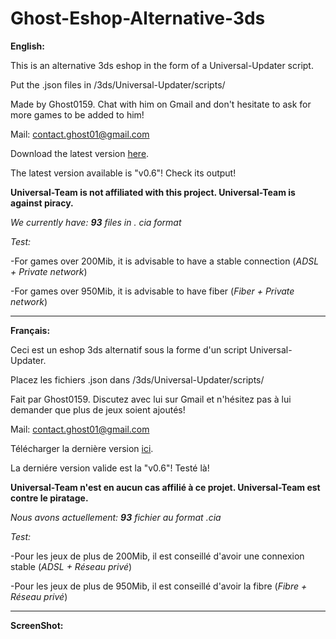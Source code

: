 # Ghost-Eshop-Alternative-3ds
**English:**

 This is an alternative 3ds eshop in the form of a Universal-Updater script.

 Put the .json files in /3ds/Universal-Updater/scripts/

 Made by Ghost0159. Chat with him on Gmail and don't hesitate to ask for more games to be added to him!

 Mail: contact.ghost01@gmail.com

 Download the latest version [here](https://github.com/Ghost0159/Ghost-Eshop-Alternative-3ds/releases).

 The latest version available is "v0.6"! Check its output!

 **Universal-Team is not affiliated with this project. Universal-Team is against piracy.**
 
 *We currently have: **93** files in . cia format*

*Test:*

 -For games over 200Mib, it is advisable to have a stable connection (*ADSL + Private network*)

 -For games over 950Mib, it is advisable to have fiber (*Fiber + Private network*)

_____________________________________________________________________________________________________________________

**Français:**

 Ceci est un eshop 3ds alternatif sous la forme d'un script Universal-Updater.

 Placez les fichiers .json dans /3ds/Universal-Updater/scripts/

 Fait par Ghost0159. Discutez avec lui sur Gmail et n'hésitez pas à lui demander que plus de jeux soient ajoutés!

 Mail: contact.ghost01@gmail.com

 Télécharger la dernière version [ici](https://github.com/Ghost0159/Ghost-Eshop-Alternative-3ds/releases).

 La derniére version valide est la "v0.6"! Testé là!


 **Universal-Team n'est en aucun cas affilié à ce projet. Universal-Team est contre le piratage.**
 
 *Nous avons actuellement: **93** fichier au format .cia*

*Test:*

 -Pour les jeux de plus de 200Mib, il est conseillé d'avoir une connexion stable (*ADSL + Réseau privé*)

 -Pour les jeux de plus de 950Mib, il est conseillé d'avoir la fibre (*Fibre + Réseau privé*)
 
 _____________________________________________________________________________________________________________________
 
**ScreenShot:**
